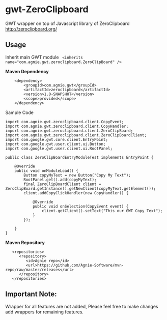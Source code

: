 gwt-ZeroClipboard
===========


   GWT wrapper on top of Javascript library of ZeroClipboard http://zeroclipboard.org/
   
**Usage**
--------
Inherit main GWT module ```	<inherits name="com.agnie.gwt.zeroclipboard.ZeroClipBoard" />```

**Maven Dependency**
```
	<dependency>
		<groupId>com.agnie.gwt</groupId>
		<artifactId>zeroclipboard</artifactId>
		<version>1.0-SNAPSHOT</version>
		<scope>provided</scope>
	</dependency>
```

Sample Code

```
import com.agnie.gwt.zeroclipboard.client.CopyEvent;
import com.agnie.gwt.zeroclipboard.client.CopyHandler;
import com.agnie.gwt.zeroclipboard.client.ZeroClipBoard;
import com.agnie.gwt.zeroclipboard.client.ZeroClipBoardClient;
import com.google.gwt.core.client.EntryPoint;
import com.google.gwt.user.client.ui.Button;
import com.google.gwt.user.client.ui.RootPanel;

public class ZeroClipBoardEntryModuleTest implements EntryPoint {

    @Override
    public void onModuleLoad() {
        Button copyMyText = new Button("Copy My Text");
        RootPanel.get().add(copyMyText);
        final ZeroClipBoardClient client = ZeroClipBoard.getInstance().getNewClient(copyMyText.getElement());
        client.addCopyClickHandler(new CopyHandler() {

            @Override
            public void onSelection(CopyEvent event) {
                client.getClient().setText("This our GWT Copy Text");
            }
        });

    }
}
```


**Maven Repository**

```
   <repositories>
      <repository>
         <id>Agnie repo</id>
         <url>https://github.com/Agnie-Software/mvn-repo/raw/master/releases</url>
      </repository>
   </repositories>
```

**Important Note:** 
------
Wrapper for all features are not added, Please feel free to make changes add wrappers for remaining features.
